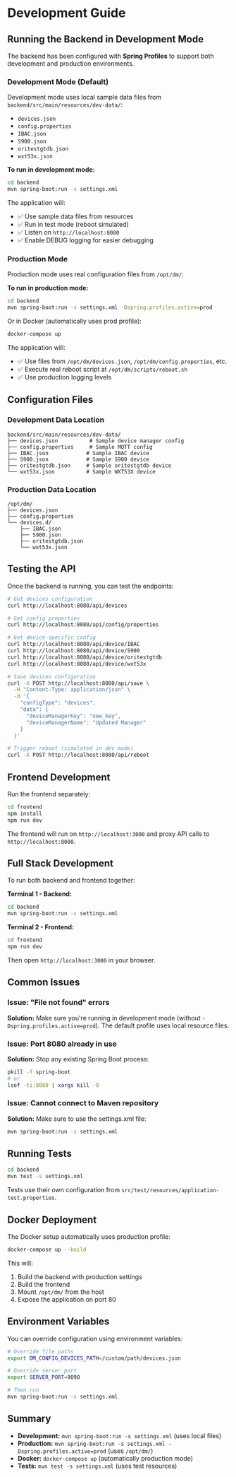 # Development Guide

## Running the Backend in Development Mode

The backend has been configured with **Spring Profiles** to support both development and production environments.

### Development Mode (Default)

Development mode uses local sample data files from `backend/src/main/resources/dev-data/`:
- `devices.json`
- `config.properties`
- `IBAC.json`
- `S900.json`
- `oritestgtdb.json`
- `wxt53x.json`

**To run in development mode:**

```bash
cd backend
mvn spring-boot:run -s settings.xml
```

The application will:
- ✅ Use sample data files from resources
- ✅ Run in test mode (reboot simulated)
- ✅ Listen on `http://localhost:8080`
- ✅ Enable DEBUG logging for easier debugging

### Production Mode

Production mode uses real configuration files from `/opt/dm/`:

**To run in production mode:**

```bash
cd backend
mvn spring-boot:run -s settings.xml -Dspring.profiles.active=prod
```

Or in Docker (automatically uses prod profile):

```bash
docker-compose up
```

The application will:
- ✅ Use files from `/opt/dm/devices.json`, `/opt/dm/config.properties`, etc.
- ✅ Execute real reboot script at `/opt/dm/scripts/reboot.sh`
- ✅ Use production logging levels

## Configuration Files

### Development Data Location

```
backend/src/main/resources/dev-data/
├── devices.json          # Sample device manager config
├── config.properties     # Sample MQTT config
├── IBAC.json            # Sample IBAC device
├── S900.json            # Sample S900 device
├── oritestgtdb.json     # Sample oritestgtdb device
└── wxt53x.json          # Sample WXT53X device
```

### Production Data Location

```
/opt/dm/
├── devices.json
├── config.properties
└── devices.d/
    ├── IBAC.json
    ├── S900.json
    ├── oritestgtdb.json
    └── wxt53x.json
```

## Testing the API

Once the backend is running, you can test the endpoints:

```bash
# Get devices configuration
curl http://localhost:8080/api/devices

# Get config properties
curl http://localhost:8080/api/config/properties

# Get device-specific config
curl http://localhost:8080/api/device/IBAC
curl http://localhost:8080/api/device/S900
curl http://localhost:8080/api/device/oritestgtdb
curl http://localhost:8080/api/device/wxt53x

# Save devices configuration
curl -X POST http://localhost:8080/api/save \
  -H "Content-Type: application/json" \
  -d '{
    "configType": "devices",
    "data": {
      "deviceManagerKey": "new_key",
      "deviceManagerName": "Updated Manager"
    }
  }'

# Trigger reboot (simulated in dev mode)
curl -X POST http://localhost:8080/api/reboot
```

## Frontend Development

Run the frontend separately:

```bash
cd frontend
npm install
npm run dev
```

The frontend will run on `http://localhost:3000` and proxy API calls to `http://localhost:8080`.

## Full Stack Development

To run both backend and frontend together:

**Terminal 1 - Backend:**
```bash
cd backend
mvn spring-boot:run -s settings.xml
```

**Terminal 2 - Frontend:**
```bash
cd frontend
npm run dev
```

Then open `http://localhost:3000` in your browser.

## Common Issues

### Issue: "File not found" errors

**Solution:** Make sure you're running in development mode (without `-Dspring.profiles.active=prod`). The default profile uses local resource files.

### Issue: Port 8080 already in use

**Solution:** Stop any existing Spring Boot process:
```bash
pkill -f spring-boot
# or
lsof -ti:8080 | xargs kill -9
```

### Issue: Cannot connect to Maven repository

**Solution:** Make sure to use the settings.xml file:
```bash
mvn spring-boot:run -s settings.xml
```

## Running Tests

```bash
cd backend
mvn test -s settings.xml
```

Tests use their own configuration from `src/test/resources/application-test.properties`.

## Docker Deployment

The Docker setup automatically uses production profile:

```bash
docker-compose up --build
```

This will:
1. Build the backend with production settings
2. Build the frontend
3. Mount `/opt/dm/` from the host
4. Expose the application on port 80

## Environment Variables

You can override configuration using environment variables:

```bash
# Override file paths
export DM_CONFIG_DEVICES_PATH=/custom/path/devices.json

# Override server port
export SERVER_PORT=9090

# Then run
mvn spring-boot:run -s settings.xml
```

## Summary

- **Development:** `mvn spring-boot:run -s settings.xml` (uses local files)
- **Production:** `mvn spring-boot:run -s settings.xml -Dspring.profiles.active=prod` (uses `/opt/dm/`)
- **Docker:** `docker-compose up` (automatically production mode)
- **Tests:** `mvn test -s settings.xml` (uses test resources)


